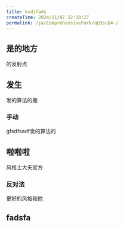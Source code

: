 ```yaml
---
title: ksdjfads
createTime: 2024/11/07 22:38:27
permalink: /ja/ComprehensivePark/qQ3suQ4-/
---
```

## 是的地方
的发射点

## 发生

发的算法的撒

### 手动
gfsdfsadf发的算法的


##  啦啦啦
风格士大夫官方
### 反对法
更好的风格和他
##  fadsfa